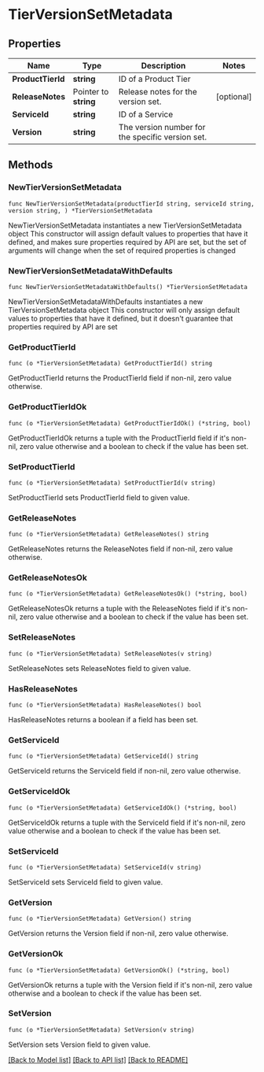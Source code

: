# TierVersionSetMetadata

## Properties

Name | Type | Description | Notes
------------ | ------------- | ------------- | -------------
**ProductTierId** | **string** | ID of a Product Tier | 
**ReleaseNotes** | Pointer to **string** | Release notes for the version set. | [optional] 
**ServiceId** | **string** | ID of a Service | 
**Version** | **string** | The version number for the specific version set. | 

## Methods

### NewTierVersionSetMetadata

`func NewTierVersionSetMetadata(productTierId string, serviceId string, version string, ) *TierVersionSetMetadata`

NewTierVersionSetMetadata instantiates a new TierVersionSetMetadata object
This constructor will assign default values to properties that have it defined,
and makes sure properties required by API are set, but the set of arguments
will change when the set of required properties is changed

### NewTierVersionSetMetadataWithDefaults

`func NewTierVersionSetMetadataWithDefaults() *TierVersionSetMetadata`

NewTierVersionSetMetadataWithDefaults instantiates a new TierVersionSetMetadata object
This constructor will only assign default values to properties that have it defined,
but it doesn't guarantee that properties required by API are set

### GetProductTierId

`func (o *TierVersionSetMetadata) GetProductTierId() string`

GetProductTierId returns the ProductTierId field if non-nil, zero value otherwise.

### GetProductTierIdOk

`func (o *TierVersionSetMetadata) GetProductTierIdOk() (*string, bool)`

GetProductTierIdOk returns a tuple with the ProductTierId field if it's non-nil, zero value otherwise
and a boolean to check if the value has been set.

### SetProductTierId

`func (o *TierVersionSetMetadata) SetProductTierId(v string)`

SetProductTierId sets ProductTierId field to given value.


### GetReleaseNotes

`func (o *TierVersionSetMetadata) GetReleaseNotes() string`

GetReleaseNotes returns the ReleaseNotes field if non-nil, zero value otherwise.

### GetReleaseNotesOk

`func (o *TierVersionSetMetadata) GetReleaseNotesOk() (*string, bool)`

GetReleaseNotesOk returns a tuple with the ReleaseNotes field if it's non-nil, zero value otherwise
and a boolean to check if the value has been set.

### SetReleaseNotes

`func (o *TierVersionSetMetadata) SetReleaseNotes(v string)`

SetReleaseNotes sets ReleaseNotes field to given value.

### HasReleaseNotes

`func (o *TierVersionSetMetadata) HasReleaseNotes() bool`

HasReleaseNotes returns a boolean if a field has been set.

### GetServiceId

`func (o *TierVersionSetMetadata) GetServiceId() string`

GetServiceId returns the ServiceId field if non-nil, zero value otherwise.

### GetServiceIdOk

`func (o *TierVersionSetMetadata) GetServiceIdOk() (*string, bool)`

GetServiceIdOk returns a tuple with the ServiceId field if it's non-nil, zero value otherwise
and a boolean to check if the value has been set.

### SetServiceId

`func (o *TierVersionSetMetadata) SetServiceId(v string)`

SetServiceId sets ServiceId field to given value.


### GetVersion

`func (o *TierVersionSetMetadata) GetVersion() string`

GetVersion returns the Version field if non-nil, zero value otherwise.

### GetVersionOk

`func (o *TierVersionSetMetadata) GetVersionOk() (*string, bool)`

GetVersionOk returns a tuple with the Version field if it's non-nil, zero value otherwise
and a boolean to check if the value has been set.

### SetVersion

`func (o *TierVersionSetMetadata) SetVersion(v string)`

SetVersion sets Version field to given value.



[[Back to Model list]](../README.md#documentation-for-models) [[Back to API list]](../README.md#documentation-for-api-endpoints) [[Back to README]](../README.md)


